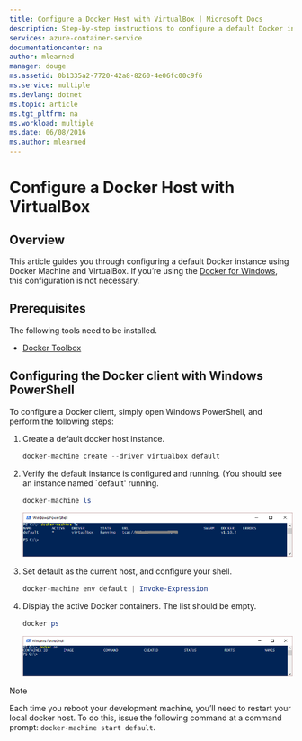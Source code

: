 ```yaml
---
title: Configure a Docker Host with VirtualBox | Microsoft Docs
description: Step-by-step instructions to configure a default Docker instance using Docker Machine and VirtualBox
services: azure-container-service
documentationcenter: na
author: mlearned
manager: douge
ms.assetid: 0b1335a2-7720-42a8-8260-4e06fc00c9f6
ms.service: multiple
ms.devlang: dotnet
ms.topic: article
ms.tgt_pltfrm: na
ms.workload: multiple
ms.date: 06/08/2016
ms.author: mlearned
---
```

# Configure a Docker Host with VirtualBox
## Overview
This article guides you through configuring a default Docker instance using Docker Machine and VirtualBox.
If you’re using the [Docker for Windows](https://www.docker.com/products/docker-desktop), this configuration is not necessary.

## Prerequisites
The following tools need to be installed.

* [Docker Toolbox](https://github.com/docker/toolbox/releases)

## Configuring the Docker client with Windows PowerShell
To configure a Docker client, simply open Windows PowerShell, and perform the following steps:

1. Create a default docker host instance.

    ```PowerShell
    docker-machine create --driver virtualbox default
    ```
2. Verify the default instance is configured and running. (You should see an instance named `default' running.

    ```PowerShell
    docker-machine ls
    ```

    ![docker-machine ls output][0]
3. Set default as the current host, and configure your shell.

    ```PowerShell
    docker-machine env default | Invoke-Expression
    ```
4. Display the active Docker containers. The list should be empty.

    ```PowerShell
    docker ps
    ```

    ![docker ps output][1]

> [!NOTE]
> Each time you reboot your development machine, you’ll need to restart your local docker host.
> To do this, issue the following command at a command prompt: `docker-machine start default`.
>
>

[0]: media/vs-azure-tools-docker-setup/docker-machine-ls.png
[1]: media/vs-azure-tools-docker-setup/docker-ps.png
